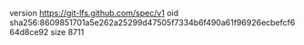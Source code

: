 version https://git-lfs.github.com/spec/v1
oid sha256:8609851701a5e262a25299d47505f7334b6f490a61f96926ecbefcf664d8ce92
size 8711
